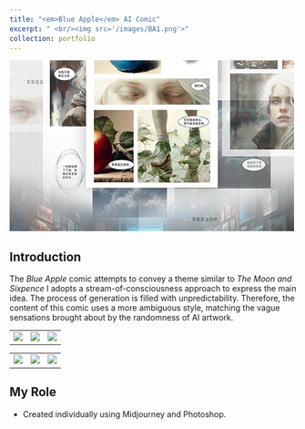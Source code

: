 ```yaml
---
title: "<em>Blue Apple</em> AI Comic"
excerpt: " <br/><img src='/images/BA1.png'>"
collection: portfolio
---
```

<img src='/images/BA1.png' width="500px">

## Introduction
The _Blue Apple_ comic attempts to convey a theme similar to _The Moon and Sixpence_ I adopts a stream-of-consciousness approach to express the main idea. The process of generation is filled with unpredictability. Therefore, the content of this comic uses a more ambiguous style, matching the vague sensations brought about by the randomness of AI artwork.

<table style="border-style:none;"><tr>
<td style="border-style:none;"><img src='/images/BA2.png' border=0 /></td>
<td style="border-style:none;"><img src='/images/BA3.png' border=0 /></td>
<td style="border-style:none;"><img src='/images/BA4.png' border=0 /></td>
</tr></table> 
<table style="border-style:none;"><tr>
<td style="border-style:none;"><img src='/images/BA5.png' border=0 /></td>
<td style="border-style:none;"><img src='/images/BA6.png' border=0 /></td>
<td style="border-style:none;"><img src='/images/BA7.png' border=0 /></td>
</tr></table> 

## My Role
- Created individually using Midjourney and Photoshop.
